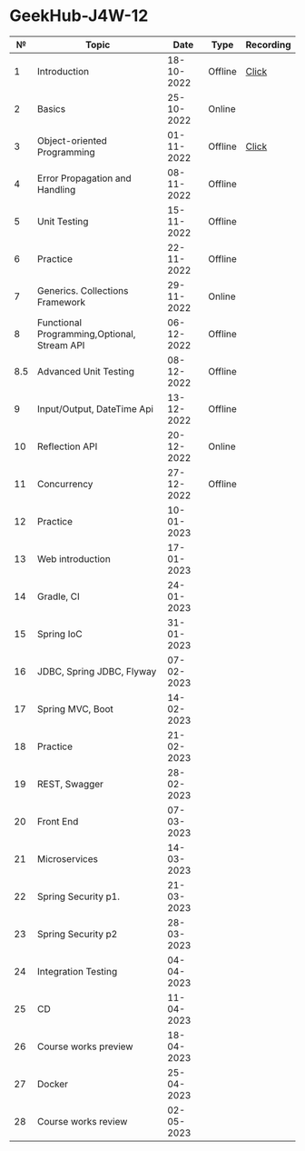 # GeekHub-J4W-12

| №   | Topic                                       | Date       | Type    | Recording                                                                                   |
|-----|---------------------------------------------|------------|---------|---------------------------------------------------------------------------------------------|
| 1   | Introduction                                | 18-10-2022 | Offline | [Click](https://drive.google.com/file/d/1KFfOEVUEYFkPCzaeA6gyViOuU7Jq4326/view?usp=sharing) |
| 2   | Basics                                      | 25-10-2022 | Online  |                                                                                             |
| 3   | Object-oriented Programming                 | 01-11-2022 | Offline | [Click](https://drive.google.com/file/d/1es0xlFXv5oinrFcE7jHNMo_8YRn3T00x/view?usp=sharing) |
| 4   | Error Propagation and Handling              | 08-11-2022 | Offline |                                                                                             |
| 5   | Unit Testing                                | 15-11-2022 | Offline |                                                                                             |
| 6   | Practice                                    | 22-11-2022 | Offline |                                                                                             |
| 7   | Generics. Collections Framework             | 29-11-2022 | Online  |                                                                                             |
| 8   | Functional Programming,Optional, Stream API | 06-12-2022 | Offline |                                                                                             |
| 8.5 | Advanced Unit Testing                       | 08-12-2022 | Offline |                                                                                             |
| 9   | Input/Output, DateTime Api                  | 13-12-2022 | Offline |                                                                                             |
| 10  | Reflection API                              | 20-12-2022 | Online  |                                                                                             |
| 11  | Concurrency                                 | 27-12-2022 | Offline |                                                                                             |
| 12  | Practice                                    | 10-01-2023 |         |                                                                                             |
| 13  | Web introduction                            | 17-01-2023 |         |                                                                                             |
| 14  | Gradle, CI                                  | 24-01-2023 |         |                                                                                             |
| 15  | Spring IoC                                  | 31-01-2023 |         |                                                                                             |
| 16  | JDBC, Spring JDBC, Flyway                   | 07-02-2023 |         |                                                                                             |
| 17  | Spring MVC, Boot                            | 14-02-2023 |         |                                                                                             |
| 18  | Practice                                    | 21-02-2023 |         |                                                                                             |
| 19  | REST, Swagger                               | 28-02-2023 |         |                                                                                             |
| 20  | Front End                                   | 07-03-2023 |         |                                                                                             |
| 21  | Microservices                               | 14-03-2023 |         |                                                                                             |
| 22  | Spring Security p1.                         | 21-03-2023 |         |                                                                                             |
| 23  | Spring Security p2                          | 28-03-2023 |         |                                                                                             |
| 24  | Integration Testing                         | 04-04-2023 |         |                                                                                             |
| 25  | CD                                          | 11-04-2023 |         |                                                                                             |
| 26  | Course works preview                        | 18-04-2023 |         |                                                                                             |
| 27  | Docker                                      | 25-04-2023 |         |                                                                                             |
| 28  | Course works review                         | 02-05-2023 |         |                                                                                             |